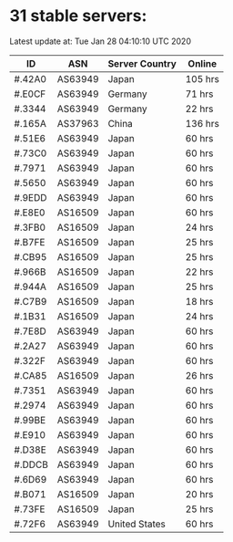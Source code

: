 # 31 stable servers:

Latest update at: Tue Jan 28 04:10:10 UTC 2020

| ID | ASN | Server Country | Online |
| -- | --- | -------------- | ------ |
| #.42A0 | AS63949 | Japan | 105 hrs |
| #.E0CF | AS63949 | Germany | 71 hrs |
| #.3344 | AS63949 | Germany | 22 hrs |
| #.165A | AS37963 | China | 136 hrs |
| #.51E6 | AS63949 | Japan | 60 hrs |
| #.73C0 | AS63949 | Japan | 60 hrs |
| #.7971 | AS63949 | Japan | 60 hrs |
| #.5650 | AS63949 | Japan | 60 hrs |
| #.9EDD | AS63949 | Japan | 60 hrs |
| #.E8E0 | AS16509 | Japan | 60 hrs |
| #.3FB0 | AS16509 | Japan | 24 hrs |
| #.B7FE | AS16509 | Japan | 25 hrs |
| #.CB95 | AS16509 | Japan | 25 hrs |
| #.966B | AS16509 | Japan | 22 hrs |
| #.944A | AS16509 | Japan | 25 hrs |
| #.C7B9 | AS16509 | Japan | 18 hrs |
| #.1B31 | AS16509 | Japan | 24 hrs |
| #.7E8D | AS63949 | Japan | 60 hrs |
| #.2A27 | AS63949 | Japan | 60 hrs |
| #.322F | AS63949 | Japan | 60 hrs |
| #.CA85 | AS16509 | Japan | 26 hrs |
| #.7351 | AS63949 | Japan | 60 hrs |
| #.2974 | AS63949 | Japan | 60 hrs |
| #.99BE | AS63949 | Japan | 60 hrs |
| #.E910 | AS63949 | Japan | 60 hrs |
| #.D38E | AS63949 | Japan | 60 hrs |
| #.DDCB | AS63949 | Japan | 60 hrs |
| #.6D69 | AS63949 | Japan | 60 hrs |
| #.B071 | AS16509 | Japan | 20 hrs |
| #.73FE | AS16509 | Japan | 25 hrs |
| #.72F6 | AS63949 | United States | 60 hrs |

